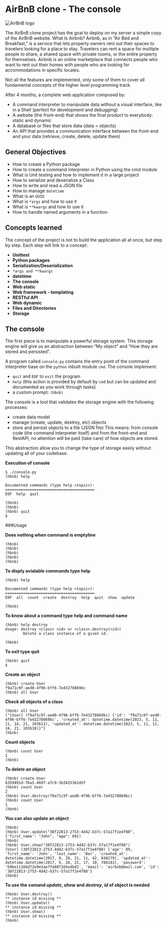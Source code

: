 # AirBnB clone - The console
![AirBnB logo](https://www.tabbykatz.com/hbnb.png)

The AirBnB clone project has the goal to deploy on my server a simple copy of the AirBnB website.
What Is Airbnb? Airbnb, as in “Air Bed and Breakfast,” is a service that lets property owners rent
out their spaces to travelers looking for a place to stay. Travelers can rent a space for multiple
people to share, a shared space with private rooms, or the entire property for themselves.
Airbnb is an online marketplace that connects people who want to rent out their homes with
people who are looking for accommodations in specific locales.

Not all the features are implemented, only some of them to cover all fundamental concepts of the higher level programming track.

After 4 months, a complete web application composed by:
* A command interpreter to manipulate data without a visual interface, like in a Shell (perfect for development and debugging)
* A website (the front-end) that shows the final product to everybody: static and dynamic
* A database or files that store data (data = objects)
* An API that provides a communication interface between the front-end and your data (retrieve, create, delete, update them)

## General Objectives

* How to create a Python package
* How to create a command interpreter in Python using the cmd module
* What is Unit testing and how to implement it in a large project
* How to serialize and deserialize a Class
* How to write and read a JSON file
* How to manage `datetime`
* What is an `UUID`
* What is `*args` and how to use it
* What is `**kwargs` and how to use it
* How to handle named arguments in a function

## Concepts learned

The concept of the project is not to build the application all at once, but step by step.
Each step will link to a concept:
* **Unittest**
* **Python packages**
* **Serialization/Deserialization**
* `*args and **kwargs`
* **datetime**
* **The console**
* **Web static**
* **Web framework - templating**
* **RESTful API**
* **Web dynamic**
* **Files and Directories**
* **Storage**

## The console

The first piece is to manipulate a powerful storage system. This storage engine will give us an
abstraction between “My object” and “How they are stored and persisted”.

A program called `console.py` contains the entry point of the command interpreter base on the `python` inbuilt module `cmd`.
The console implement:
* `quit` and `EOF` to `exit` the program
* `help` (this action is provided by default by `cmd` but can be updated and documented as you work through tasks)
* a custom prompt: `(hbnb)`

The console is a tool that validates the storage engine with the following processes:
* create data model
* manage (create, update, destroy, etc) objects
* store and persist objects to a file (JSON file)
This means: from console code (the command interpreter itself) and from the front-end and RestAPI, no attention will be paid (take care) of how objects are stored.

This abstraction allow you to change the type of storage easily without updating all of your codebase.

**Execution of console**
```
$ ./console.py
(hbnb) help

Documented commands (type help <topic>):
========================================
EOF  help  quit

(hbnb) 
(hbnb) 
(hbnb) quit
$
```
###Usage

**Does nothing when command is emptyline**
```
(hbnb)
(hbnb)
(hbnb)
(hbnb)
(hbnb)
```

**To disply avialable commands type help**
```
(hbnb) help

Documented commands (type help <topic>):
========================================
EOF  all  count  create  destroy  help  quit  show  update

(hbnb)
```

**To know about a command type help and command name**
```
(hbnb) help destroy
Usage: destroy <class> <id> or <class>.destroy(<id>)
        Delete a class instance of a given id.

(hbnb)
```
**To exit type quit**
```
(hbnb) quit
$
```
**Create an object**
```
(hbnb) create User
f9a71c9f-aed0-4f96-bff6-7e43278869bc
(hbnb) all User
```

**Check all objects of a class**
```
(hbnb) all User
["[User] (f9a71c9f-aed0-4f96-bff6-7e43278869bc) {'id': 'f9a71c9f-aed0-4f96-bff6-7e43278869bc', 'created_at': datetime.datetime(2023, 5, 11, 11, 14, 21, 103611), 'updated_at': datetime.datetime(2023, 5, 11, 11, 14, 21, 103618)}"]
(hbnb)
```

**Count objects**
```
(hbnb) count User
1
(hbnb)
```
**To delete an object**
```
(hbnb) create User
6359491d-76a5-4697-a7c9-3b342536145f
(hbnb) count User
2
(hbnb) User.destroy(f9a71c9f-aed0-4f96-bff6-7e43278869bc)
(hbnb) count User
1
(hbnb)
```
**You can also update an object**
```
(hbnb) 
(hbnb) User.update("38f22813-2753-4d42-b37c-57a17f1e4f88", {'first_name': "John", "age": 89})
(hbnb) 
(hbnb) User.show("38f22813-2753-4d42-b37c-57a17f1e4f88")
[User] (38f22813-2753-4d42-b37c-57a17f1e4f88) {'age': 89, 'first_name': 'John', 'last_name': 'Bar', 'created_at': datetime.datetime(2017, 9, 28, 21, 11, 42, 848279), 'updated_at': datetime.datetime(2017, 9, 28, 21, 17, 10, 788143), 'password': 'b9be11166d72e9e3ae7fd407165e4bd2', 'email': 'airbnb@mail.com', 'id': '38f22813-2753-4d42-b37c-57a17f1e4f88'}
(hbnb) 
```
**To use the comand _update_, _show_ and _destroy_, _id_ of object is needed**
```
(hbnb) User.destroy()
** instance id missing **
(hbnb) User.update()
** instance id missing **
(hbnb) User.show()
** instance id missing **
(hbnb)
```
